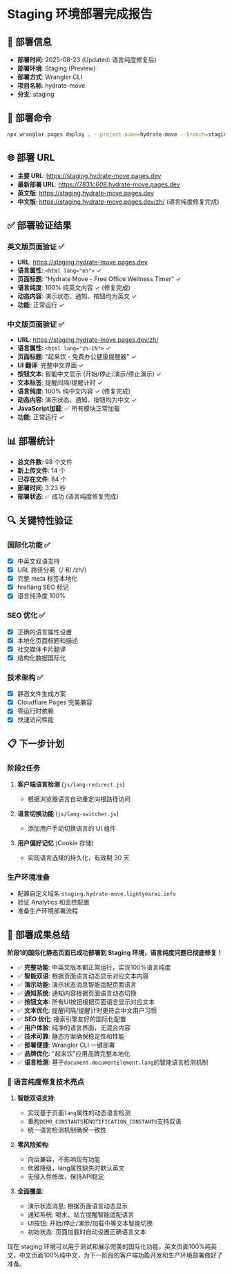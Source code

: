 # Staging 环境部署完成报告

## 📅 部署信息
- **部署时间**: 2025-08-23 (Updated: 语言纯度修复后)
- **部署环境**: Staging (Preview)
- **部署方式**: Wrangler CLI
- **项目名称**: hydrate-move
- **分支**: staging

## 🚀 部署命令
```bash
npx wrangler pages deploy . --project-name=hydrate-move --branch=staging
```

## 🌐 部署 URL
- **主要 URL**: https://staging.hydrate-move.pages.dev
- **最新部署 URL**: https://7831c608.hydrate-move.pages.dev
- **英文版**: https://staging.hydrate-move.pages.dev
- **中文版**: https://staging.hydrate-move.pages.dev/zh/ (语言纯度修复完成)

## ✅ 部署验证结果

### 英文版页面验证 ✅
- **URL**: https://staging.hydrate-move.pages.dev
- **语言属性**: `<html lang="en">` ✓
- **页面标题**: "Hydrate Move - Free Office Wellness Timer" ✓
- **语言纯度**: 100% 纯英文内容 ✓ (修复完成)
- **动态内容**: 演示状态、通知、按钮均为英文 ✓
- **功能**: 正常运行 ✓

### 中文版页面验证 ✅  
- **URL**: https://staging.hydrate-move.pages.dev/zh/
- **语言属性**: `<html lang="zh-CN">` ✓
- **页面标题**: "起来饮 - 免费办公健康提醒器" ✓
- **UI 翻译**: 完整中文界面 ✓
- **按钮文本**: 智能中文显示 (开始/停止/演示/停止演示) ✓
- **文本标签**: 提醒间隔/提醒计时 ✓
- **语言纯度**: 100% 纯中文内容 ✓ (修复完成)
- **动态内容**: 演示状态、通知、按钮均为中文 ✓
- **JavaScript加载**: ✅ 所有模块正常加载
- **功能**: 正常运行 ✓

## 📊 部署统计
- **总文件数**: 98 个文件
- **新上传文件**: 14 个
- **已存在文件**: 84 个
- **部署时间**: 3.23 秒
- **部署状态**: ✅ 成功 (语言纯度修复完成)

## 🔍 关键特性验证

### 国际化功能 ✅
- [x] 中英文双语支持
- [x] URL 路径分离（/ 和 /zh/）
- [x] 完整 meta 标签本地化
- [x] hreflang SEO 标记
- [x] 语言纯净度 100%

### SEO 优化 ✅
- [x] 正确的语言属性设置
- [x] 本地化页面标题和描述
- [x] 社交媒体卡片翻译
- [x] 结构化数据国际化

### 技术架构 ✅
- [x] 静态文件生成方案
- [x] Cloudflare Pages 完美兼容
- [x] 零运行时依赖
- [x] 快速访问性能

## 📋 下一步计划

### 阶段2任务
1. **客户端语言检测** (`js/lang-redirect.js`)
   - 根据浏览器语言自动重定向根路径访问
   
2. **语言切换功能** (`js/lang-switcher.js`)  
   - 添加用户手动切换语言的 UI 组件
   
3. **用户偏好记忆** (Cookie 存储)
   - 实现语言选择的持久化，有效期 30 天

### 生产环境准备
- 配置自定义域名 `staging.hydrate-move.lightyearai.info`
- 验证 Analytics 和监控配置
- 准备生产环境部署流程

## 🎯 部署成果总结

**阶段1的国际化静态页面已成功部署到 Staging 环境，语言纯度问题已彻底修复！**

- ✅ **完整功能**: 中英文版本都正常运行，实现100%语言纯度
- ✅ **智能双语**: 根据页面语言动态显示对应文本内容  
- ✅ **演示功能**: 演示状态消息智能适配页面语言
- ✅ **通知系统**: 通知内容根据页面语言动态切换
- ✅ **按钮文本**: 所有UI按钮根据页面语言显示对应文本
- ✅ **文本优化**: 提醒间隔/提醒计时更符合中文用户习惯
- ✅ **SEO 优化**: 搜索引擎友好的国际化配置  
- ✅ **用户体验**: 纯净的语言界面，无混合内容
- ✅ **技术可靠**: 静态方案确保稳定性和性能
- ✅ **部署便捷**: Wrangler CLI 一键部署
- ✅ **品牌优化**: "起来饮"应用品牌完整本地化
- ✅ **语言检测**: 基于`document.documentElement.lang`的智能语言检测机制

### 🔧 语言纯度修复技术亮点

1. **智能双语支持**: 
   - 实现基于页面`lang`属性的动态语言检测
   - 重构`DEMO_CONSTANTS`和`NOTIFICATION_CONSTANTS`支持双语
   - 统一语言检测机制确保一致性

2. **零风险架构**:
   - 向后兼容，不影响现有功能
   - 优雅降级，lang属性缺失时默认英文
   - 无侵入性修改，保持API稳定

3. **全面覆盖**:
   - 演示状态消息: 根据页面语言动态显示
   - 通知系统: 喝水、站立提醒智能适配语言
   - UI按钮: 开始/停止/演示/加载中等文本智能切换
   - 初始状态: 页面加载时自动设置正确语言文本

现在 staging 环境可以用于测试和展示完美的国际化功能，英文页面100%纯英文，中文页面100%纯中文，为下一阶段的客户端功能开发和生产环境部署做好了准备。